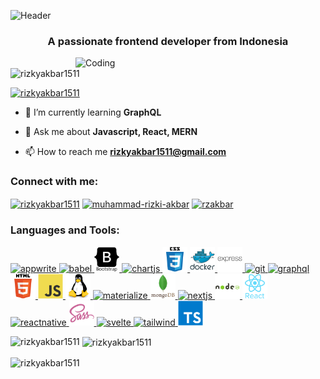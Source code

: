 ![Header](https://res.cloudinary.com/dcuyktl8e/image/upload/v1693027389/github-header-image_puxvjk.png)

<h3 align="center">A passionate frontend developer from Indonesia</h3>
<img align="right" alt="Coding" width="400" src="https://camo.githubusercontent.com/cae12fddd9d6982901d82580bdf321d81fb299141098ca1c2d4891870827bf17/68747470733a2f2f6d69726f2e6d656469756d2e636f6d2f6d61782f313336302f302a37513379765349765f7430696f4a2d5a2e676966" />

<p align="left"> <img 
src="https://komarev.com/ghpvc/?username=rizkyakbar1511&label=Profile%20views&color=0e75b6&style=flat" 
alt="rizkyakbar1511" /> </p>

<p align="left"> <a href="https://twitter.com/rizkyakbar1511" 
target="blank"><img 
src="https://img.shields.io/twitter/follow/rizkyakbar1511?logo=twitter&style=for-the-badge" 
alt="rizkyakbar1511" /></a> </p>

- 🌱 I’m currently learning **GraphQL**

- 💬 Ask me about **Javascript, React, MERN**

- 📫 How to reach me **rizkyakbar1511@gmail.com**

<h3 align="left">Connect with me:</h3>
<p align="left">
<a href="https://twitter.com/rizkyakbar1511" target="blank"><img 
align="center" 
src="https://raw.githubusercontent.com/rahuldkjain/github-profile-readme-generator/master/src/images/icons/Social/twitter.svg" 
alt="rizkyakbar1511" height="30" width="40" /></a>
<a href="https://linkedin.com/in/muhammad-rizki-akbar" target="blank"><img 
align="center" 
src="https://raw.githubusercontent.com/rahuldkjain/github-profile-readme-generator/master/src/images/icons/Social/linked-in-alt.svg" 
alt="muhammad-rizki-akbar" height="30" width="40" /></a>
<a href="https://instagram.com/rzakbar" target="blank"><img align="center" 
src="https://raw.githubusercontent.com/rahuldkjain/github-profile-readme-generator/master/src/images/icons/Social/instagram.svg" 
alt="rzakbar" height="30" width="40" /></a>
</p>

<h3 align="left">Languages and Tools:</h3>
<p align="left"> <a href="https://appwrite.io" target="_blank" 
rel="noreferrer"> <img 
src="https://www.vectorlogo.zone/logos/appwriteio/appwriteio-icon.svg" 
alt="appwrite" width="40" height="40"/> </a> <a href="https://babeljs.io/" 
target="_blank" rel="noreferrer"> <img 
src="https://www.vectorlogo.zone/logos/babeljs/babeljs-icon.svg" 
alt="babel" width="40" height="40"/> </a> <a 
href="https://getbootstrap.com" target="_blank" rel="noreferrer"> <img 
src="https://raw.githubusercontent.com/devicons/devicon/master/icons/bootstrap/bootstrap-plain-wordmark.svg" 
alt="bootstrap" width="40" height="40"/> </a> <a 
href="https://www.chartjs.org" target="_blank" rel="noreferrer"> <img 
src="https://www.chartjs.org/media/logo-title.svg" alt="chartjs" 
width="40" height="40"/> </a> <a href="https://www.w3schools.com/css/" 
target="_blank" rel="noreferrer"> <img 
src="https://raw.githubusercontent.com/devicons/devicon/master/icons/css3/css3-original-wordmark.svg" 
alt="css3" width="40" height="40"/> </a> <a href="https://www.docker.com/" 
target="_blank" rel="noreferrer"> <img 
src="https://raw.githubusercontent.com/devicons/devicon/master/icons/docker/docker-original-wordmark.svg" 
alt="docker" width="40" height="40"/> </a> <a href="https://expressjs.com" 
target="_blank" rel="noreferrer"> <img 
src="https://raw.githubusercontent.com/devicons/devicon/master/icons/express/express-original-wordmark.svg" 
alt="express" width="40" height="40"/> </a> <a href="https://git-scm.com/" 
target="_blank" rel="noreferrer"> <img 
src="https://www.vectorlogo.zone/logos/git-scm/git-scm-icon.svg" alt="git" 
width="40" height="40"/> </a> <a href="https://graphql.org" 
target="_blank" rel="noreferrer"> <img 
src="https://www.vectorlogo.zone/logos/graphql/graphql-icon.svg" 
alt="graphql" width="40" height="40"/> </a> <a 
href="https://www.w3.org/html/" target="_blank" rel="noreferrer"> <img 
src="https://raw.githubusercontent.com/devicons/devicon/master/icons/html5/html5-original-wordmark.svg" 
alt="html5" width="40" height="40"/> </a> <a 
href="https://developer.mozilla.org/en-US/docs/Web/JavaScript" 
target="_blank" rel="noreferrer"> <img 
src="https://raw.githubusercontent.com/devicons/devicon/master/icons/javascript/javascript-original.svg" 
alt="javascript" width="40" height="40"/> </a> <a 
href="https://www.linux.org/" target="_blank" rel="noreferrer"> <img 
src="https://raw.githubusercontent.com/devicons/devicon/master/icons/linux/linux-original.svg" 
alt="linux" width="40" height="40"/> </a> <a 
href="https://materializecss.com/" target="_blank" rel="noreferrer"> <img 
src="https://raw.githubusercontent.com/prplx/svg-logos/5585531d45d294869c4eaab4d7cf2e9c167710a9/svg/materialize.svg" 
alt="materialize" width="40" height="40"/> </a> <a 
href="https://www.mongodb.com/" target="_blank" rel="noreferrer"> <img 
src="https://raw.githubusercontent.com/devicons/devicon/master/icons/mongodb/mongodb-original-wordmark.svg" 
alt="mongodb" width="40" height="40"/> </a> <a href="https://nextjs.org/" 
target="_blank" rel="noreferrer"> <img 
src="https://cdn.worldvectorlogo.com/logos/nextjs-2.svg" alt="nextjs" 
width="40" height="40"/> </a> <a href="https://nodejs.org" target="_blank" 
rel="noreferrer"> <img 
src="https://raw.githubusercontent.com/devicons/devicon/master/icons/nodejs/nodejs-original-wordmark.svg" 
alt="nodejs" width="40" height="40"/> </a> <a href="https://reactjs.org/" 
target="_blank" rel="noreferrer"> <img 
src="https://raw.githubusercontent.com/devicons/devicon/master/icons/react/react-original-wordmark.svg" 
alt="react" width="40" height="40"/> </a> <a 
href="https://reactnative.dev/" target="_blank" rel="noreferrer"> <img 
src="https://reactnative.dev/img/header_logo.svg" alt="reactnative" 
width="40" height="40"/> </a> <a href="https://sass-lang.com" 
target="_blank" rel="noreferrer"> <img 
src="https://raw.githubusercontent.com/devicons/devicon/master/icons/sass/sass-original.svg" 
alt="sass" width="40" height="40"/> </a> <a href="https://svelte.dev" 
target="_blank" rel="noreferrer"> <img 
src="https://upload.wikimedia.org/wikipedia/commons/1/1b/Svelte_Logo.svg" 
alt="svelte" width="40" height="40"/> </a> <a 
href="https://tailwindcss.com/" target="_blank" rel="noreferrer"> <img 
src="https://www.vectorlogo.zone/logos/tailwindcss/tailwindcss-icon.svg" 
alt="tailwind" width="40" height="40"/> </a> <a 
href="https://www.typescriptlang.org/" target="_blank" rel="noreferrer"> 
<img 
src="https://raw.githubusercontent.com/devicons/devicon/master/icons/typescript/typescript-original.svg" 
alt="typescript" width="40" height="40"/> </a> </p>

<p><img align="left" 
src="https://github-readme-stats.vercel.app/api/top-langs?username=rizkyakbar1511&show_icons=true&locale=en&layout=compact" 
alt="rizkyakbar1511" /></p>

<p>&nbsp;<img align="center" 
src="https://github-readme-stats.vercel.app/api?username=rizkyakbar1511&show_icons=true&locale=en" 
alt="rizkyakbar1511" /></p>

<p><img align="center" 
src="https://github-readme-streak-stats.herokuapp.com/?user=rizkyakbar1511&" 
alt="rizkyakbar1511" /></p>


